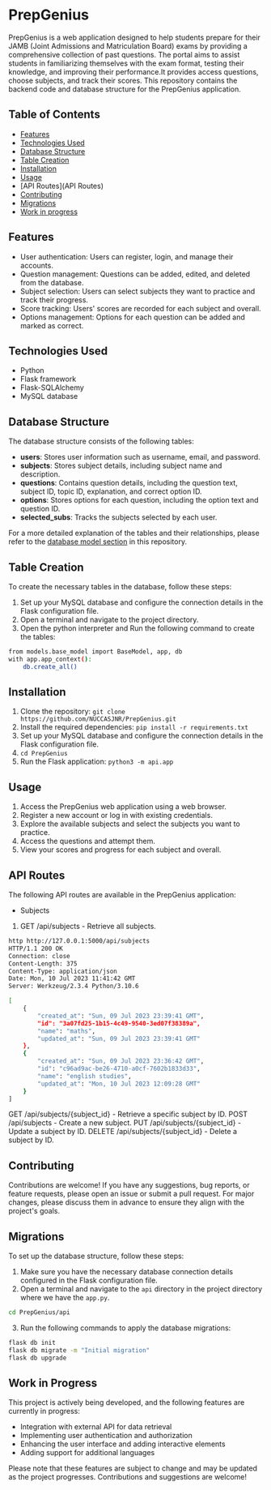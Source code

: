 # PrepGenius

PrepGenius is a web application designed to help students prepare for their JAMB (Joint Admissions and Matriculation Board) exams by providing a comprehensive collection of past questions. The portal aims to assist students in familiarizing themselves with the exam format, testing their knowledge, and improving their performance.It provides access questions, choose subjects, and track their scores. This repository contains the backend code and database structure for the PrepGenius application.

## Table of Contents

- [Features](#features)
- [Technologies Used](#technologies-used)
- [Database Structure](#database-structure)
- [Table Creation](#table-creation)
- [Installation](#installation)
- [Usage](#usage)
- [API Routes](API Routes)
- [Contributing](#contributing)
- [Migrations](#migrations)
- [Work in progress](#Work-in-Progress)

## Features

- User authentication: Users can register, login, and manage their accounts.
- Question management: Questions can be added, edited, and deleted from the database.
- Subject selection: Users can select subjects they want to practice and track their progress.
- Score tracking: Users' scores are recorded for each subject and overall.
- Options management: Options for each question can be added and marked as correct.

## Technologies Used

- Python
- Flask framework
- Flask-SQLAlchemy
- MySQL database

## Database Structure

The database structure consists of the following tables:

- **users**: Stores user information such as username, email, and password.
- **subjects**: Stores subject details, including subject name and description.
- **questions**: Contains question details, including the question text, subject ID, topic ID, explanation, and correct option ID.
- **options**: Stores options for each question, including the option text and question ID.
- **selected_subs**: Tracks the subjects selected by each user.

For a more detailed explanation of the tables and their relationships, please refer to the [database model section](#database-structure) in this repository.

## Table Creation

To create the necessary tables in the database, follow these steps:

1. Set up your MySQL database and configure the connection details in the Flask configuration file.
2. Open a terminal and navigate to the project directory.
3. Open the python interpreter and Run the following command to create the tables:

```bash
from models.base_model import BaseModel, app, db
with app.app_context():
    db.create_all()
```

## Installation

1. Clone the repository: `git clone https://github.com/NUCCASJNR/PrepGenius.git`
2. Install the required dependencies: `pip install -r requirements.txt`
3. Set up your MySQL database and configure the connection details in the Flask configuration file.
5. `cd PrepGenius`
4. Run the Flask application: `python3 -m api.app`

## Usage

1. Access the PrepGenius web application using a web browser.
2. Register a new account or log in with existing credentials.
3. Explore the available subjects and select the subjects you want to practice.
4. Access the questions and attempt them.
5. View your scores and progress for each subject and overall.

## API Routes
The following API routes are available in the PrepGenius application:

- Subjects
1. GET /api/subjects - Retrieve all subjects.

```bash
http http://127.0.0.1:5000/api/subjects
HTTP/1.1 200 OK
Connection: close
Content-Length: 375
Content-Type: application/json
Date: Mon, 10 Jul 2023 11:41:42 GMT
Server: Werkzeug/2.3.4 Python/3.10.6

[
    {
        "created_at": "Sun, 09 Jul 2023 23:39:41 GMT",
        "id": "3a07fd25-1b15-4c49-9540-3ed07f38389a",
        "name": "maths",
        "updated_at": "Sun, 09 Jul 2023 23:39:41 GMT"
    },
    {
        "created_at": "Sun, 09 Jul 2023 23:36:42 GMT",
        "id": "c96ad9ac-be26-4710-a0cf-7602b1833d33",
        "name": "english studies",
        "updated_at": "Mon, 10 Jul 2023 12:09:28 GMT"
    }
]
```

GET /api/subjects/{subject_id} - Retrieve a specific subject by ID.
POST /api/subjects - Create a new subject.
PUT /api/subjects/{subject_id} - Update a subject by ID.
DELETE /api/subjects/{subject_id} - Delete a subject by ID.

## Contributing

Contributions are welcome! If you have any suggestions, bug reports, or feature requests, please open an issue or submit a pull request. For major changes, please discuss them in advance to ensure they align with the project's goals.

## Migrations

To set up the database structure, follow these steps:

1. Make sure you have the necessary database connection details configured in the Flask configuration file.
2. Open a terminal and navigate to the `api` directory in the project directory where we have the `app.py`.
```bash
cd PrepGenius/api
```
3. Run the following commands to apply the database migrations:
```bash
flask db init
flask db migrate -m "Initial migration"
flask db upgrade
```

## Work in Progress

This project is actively being developed, and the following features are currently in progress:

- Integration with external API for data retrieval
- Implementing user authentication and authorization
- Enhancing the user interface and adding interactive elements
- Adding support for additional languages

Please note that these features are subject to change and may be updated as the project progresses. Contributions and suggestions are welcome!
